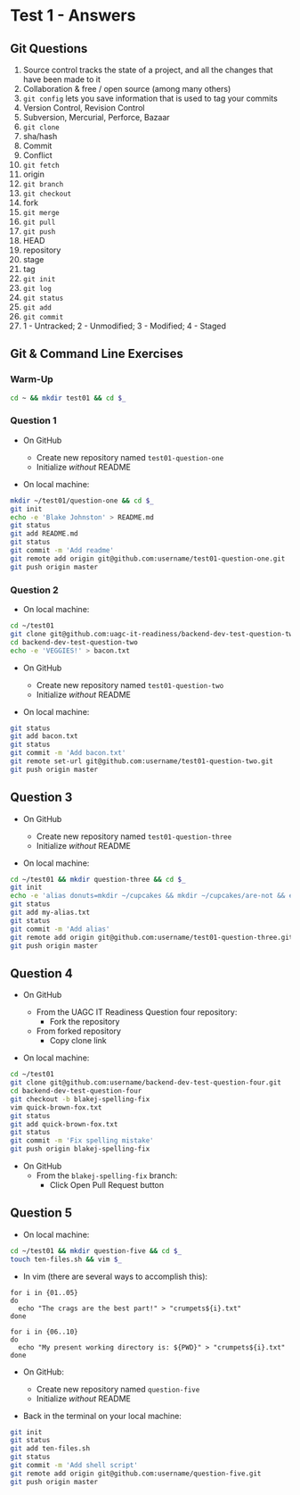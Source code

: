 # Test 1 - Answers

## Git Questions

1. Source control tracks the state of a project, and all the changes that have been made to it
2. Collaboration & free / open source (among many others)
3. `git config` lets you save information that is used to tag your commits
4. Version Control, Revision Control
5. Subversion, Mercurial, Perforce, Bazaar
6. `git clone`
7. sha/hash
8. Commit
9. Conflict
10. `git fetch`
11. origin
12. `git branch`
13. `git checkout`
14. fork
15. `git merge`
16. `git pull`
17. `git push`
18. HEAD
19. repository
20. stage
21. tag
22. `git init`
23. `git log`
24. `git status`
25. `git add`
26. `git commit`
27. 1 - Untracked; 2 - Unmodified; 3 - Modified; 4 - Staged

## Git & Command Line Exercises

### Warm-Up

```bash
cd ~ && mkdir test01 && cd $_
```

### Question 1

- On GitHub
  - Create new repository named `test01-question-one`
  - Initialize _without_ README

- On local machine:

```bash
mkdir ~/test01/question-one && cd $_
git init
echo -e 'Blake Johnston' > README.md
git status
git add README.md
git status
git commit -m 'Add readme'
git remote add origin git@github.com:username/test01-question-one.git
git push origin master
```

### Question 2

- On local machine:

```bash
cd ~/test01
git clone git@github.com:uagc-it-readiness/backend-dev-test-question-two.git
cd backend-dev-test-question-two
echo -e 'VEGGIES!' > bacon.txt
```

- On GitHub
  - Create new repository named `test01-question-two`
  - Initialize _without_ README

- On local machine:

```bash
git status
git add bacon.txt
git status
git commit -m 'Add bacon.txt'
git remote set-url git@github.com:username/test01-question-two.git
git push origin master
```

## Question 3

- On GitHub
  - Create new repository named `test01-question-three`
  - Initialize _without_ README

- On local machine:

```bash
cd ~/test01 && mkdir question-three && cd $_
git init
echo -e 'alias donuts=mkdir ~/cupcakes && mkdir ~/cupcakes/are-not && echo -e "SPRINKES!\n$HOME" > ~/cupcakes/are-not/better-than-donuts.txt' > my-alias.txt
git status
git add my-alias.txt
git status
git commit -m 'Add alias'
git remote add origin git@github.com:username/test01-question-three.git
git push origin master
```

## Question 4

- On GitHub
  - From the UAGC IT Readiness Question four repository:
    - Fork the repository
  - From forked repository
    - Copy clone link

- On local machine:

```bash
cd ~/test01
git clone git@github.com:username/backend-dev-test-question-four.git
cd backend-dev-test-question-four
git checkout -b blakej-spelling-fix
vim quick-brown-fox.txt
git status
git add quick-brown-fox.txt
git status
git commit -m 'Fix spelling mistake'
git push origin blakej-spelling-fix
```

- On GitHub
  - From the `blakej-spelling-fix` branch:
    - Click Open Pull Request button

## Question 5

- On local machine:

```bash
cd ~/test01 && mkdir question-five && cd $_
touch ten-files.sh && vim $_
```

- In vim (there are several ways to accomplish this):

```shell
for i in {01..05}
do
  echo "The crags are the best part!" > "crumpets${i}.txt"
done

for i in {06..10}
do
  echo "My present working directory is: ${PWD}" > "crumpets${i}.txt"
done
```

- On GitHub:
  - Create new repository named `question-five`
  - Initialize _without_ README

- Back in the terminal on your local machine:

```bash
git init
git status
git add ten-files.sh
git status
git commit -m 'Add shell script'
git remote add origin git@github.com:username/question-five.git
git push origin master
```
